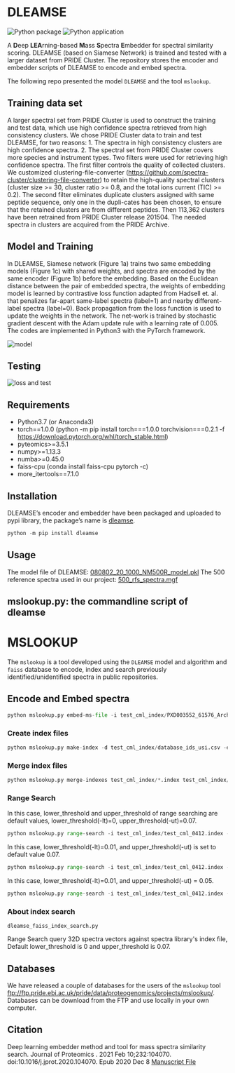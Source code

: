 # DLEAMSE

![Python package](https://github.com/bigbio/DLEAMSE/workflows/Python%20package/badge.svg?branch=master)
![Python application](https://github.com/bigbio/DLEAMSE/workflows/Python%20application/badge.svg?branch=master)

A **D**eep **LEA**rning-based **M**ass **S**pectra **E**mbedder for spectral similarity scoring. DLEAMSE (based on Siamese Network) is trained and tested with a larger dataset from PRIDE Cluster. The repository stores the encoder and embedder scripts of DLEAMSE to encode and embed spectra.

The following repo presented the model `DLEAMSE` and the tool `mslookup`.

## Training data set

A larger spectral set from PRIDE Cluster is used to construct the training and test data, which use high confidence spectra retrieved from high consistency clusters. We chose PRIDE Cluster data to train and test DLEAMSE, for two reasons: 1. The spectra in high consistency clusters are high confidence spectra. 2. The spectral set from PRIDE Cluster covers more species and instrument types. Two filters were used for retrieving high confidence spectra. The first filter controls the quality of collected clusters. We customized clustering-file-converter (https://github.com/spectra-cluster/clustering-file-converter) to retain the high-quality spectral clusters (cluster size >= 30, cluster ratio >= 0.8, and the total ions current (TIC) >= 0.2). The second filter eliminates duplicate clusters assigned with same peptide sequence, only one in the dupli-cates has been chosen, to ensure that the retained clusters are from different peptides. Then 113,362 clusters have been retrained from PRIDE Cluster release 201504. The needed spectra in clusters are acquired from the PRIDE Archive.

## Model and Training

In DLEAMSE, Siamese network (Figure 1a) trains two same embedding models (Figure 1c) with shared weights, and spectra are encoded by the same encoder (Figure 1b) before the embedding. Based on the Euclidean distance between the pair of embedded spectra, the weights of embedding model is learned by contrastive loss function adapted from Hadsell et. al. that penalizes far-apart same-label spectra (label=1) and nearby different-label spectra (label=0). Back propagation from the loss function is used to update the weights in the network. The net-work is trained by stochastic gradient descent with the Adam update rule with a learning rate of 0.005. The codes are implemented in Python3 with the PyTorch framework.


![model](https://github.com/bigbio/DLEAMSE/raw/master/dleamse/dleamse_model_references/model.png)


## Testing
![loss and test](https://github.com/bigbio/DLEAMSE/raw/master/dleamse/dleamse_model_references/loss_and_test.png)

## Requirements

- Python3.7 (or Anaconda3)
- torch==1.0.0 (python -m pip install torch===1.0.0 torchvision===0.2.1 -f https://download.pytorch.org/whl/torch_stable.html)
- pyteomics>=3.5.1
- numpy>=1.13.3
- numba>=0.45.0
- faiss-cpu (conda install faiss-cpu pytorch -c)
- more_itertools==7.1.0


## Installation

DLEAMSE’s encoder and embedder have been packaged and uploaded to pypi library, the package’s name is [dleamse](https://pypi.org/project/dleamse/).

```python
python -m pip install dleamse
```

## Usage

The model file of DLEAMSE: [080802_20_1000_NM500R_model.pkl](https://github.com/bigbio/DLEAMSE/tree/master/src/DLEAMSE/siamese_modle_reference)
The 500 reference spectra used in our project: [500_rfs_spectra.mgf](https://github.com/bigbio/DLEAMSE/tree/master/src/DLEAMSE/siamese_modle_reference)
## mslookup.py: the commandline script of dleamse<br>

# MSLOOKUP

The `mslookup` is a tool developed using the `DLEAMSE` model and algorithm and `faiss` database to encode, index and search previously identified/unidentified spectra in public repositories.

## Encode and Embed spectra

```python
python mslookup.py embed-ms-file -i test_cml_index/PXD003552_61576_ArchiveSpectrum.json
```

### Create index files

```python
python mslookup.py make-index -d test_cml_index/database_ids_usi.csv -e test_cml_index/ -o test_cml_index/test_cml_0412.index
```

### Merge index files

```python
python mslookup.py merge-indexes test_cml_index/*.index test_cml_index/test_cml_merge_0412.index
```

### Range Search

In this case, lower_threshold and upper_threshold of range searching are default values, lower_threshold(-lt)=0, upper_threshold(-ut)=0.07.

```python
python mslookup.py range-search -i test_cml_index/test_cml_0412.index -u test_cml_index/test_cml_0412_ids_usi.csv -e test_cml_index/*_embedded.txt -o test_cml_index/test_cml_rangesearch_rlt.json
```

In this case, lower_threshold(-lt)=0.01, and upper_threshold(-ut) is set to default value 0.07.

```python
python mslookup.py range-search -i test_cml_index/test_cml_0412.index -u test_cml_index/test_cml_0412_ids_usi.csv -e test_cml_index/*_embedded.txt -lt 0.01 -o test_cml_index/test_cml_rangesearch_rlt.json
```

In this case, lower_threshold(-lt)=0.01, and upper_threshold(-ut) = 0.05.

```python
python mslookup.py range-search -i test_cml_index/test_cml_0412.index -u test_cml_index/test_cml_0412_ids_usi.csv -e test_cml_index/*_embedded.txt -lt 0.01 -ut 0.05 -o test_cml_index/test_cml_rangesearch_rlt.json
```

### About index search
```
dleamse_faiss_index_search.py
```
Range Search query 32D spectra vectors against spectra library's index file, Default lower_threshold is 0 and upper_threshold is 0.07.<br>

## Databases

We have released a couple of databases for the users of the `mslookup` tool ftp://ftp.pride.ebi.ac.uk/pride/data/proteogenomics/projects/mslookup/. Databases can be download from the FTP and use locally in your own computer.

## Citation

Deep learning embedder method and tool for mass spectra similarity search. Journal of Proteomics
. 2021 Feb 10;232:104070. doi:10.1016/j.jprot.2020.104070. Epub 2020 Dec 8 [Manuscript File](https://linkinghub.elsevier.com/retrieve/pii/S1874-3919(20)30438-3)

